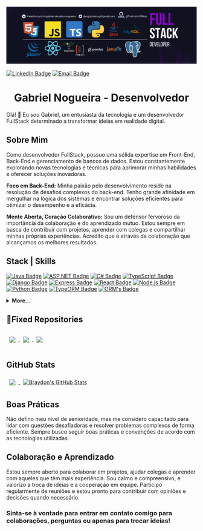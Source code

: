 [![Gabriel's GitHub Banner](./BannerGitHub.png)](https://www.linkedin.com/in/gabriel-da-silva-nogueira/)

[![LinkedIn Badge](https://img.shields.io/badge/LinkedIn-Profile-informational?style=flat&logo=linkedin&logoColor=white&color=0D76A8)](https://www.linkedin.com/in/gabriel-da-silva-nogueira)
[![Email Badge](https://img.shields.io/badge/Email-devgabrielnog%40gmail.com-informational?style=flat&logo=gmail&logoColor=white&color=4285F4)](mailto:devgabrielnog@gmail.com)

<h1 align="center"><b>Gabriel Nogueira - Desenvolvedor</b></h1>
Olá! 👋 Eu sou Gabriel, um entusiasta da tecnologia e um desenvolvedor FullStack determinado a transformar ideias em realidade digital.

## Sobre Mim

Como desenvolvedor FullStack, possuo uma sólida expertise em Front-End, Back-End e gerenciamento de bancos de dados. Estou constantemente explorando novas tecnologias e técnicas para aprimorar minhas habilidades e oferecer soluções inovadoras.

**Foco em Back-End:** Minha paixão pelo desenvolvimento reside na resolução de desafios complexos do back-end. Tenho grande afinidade em mergulhar na lógica dos sistemas e encontrar soluções eficientes para otimizar o desempenho e a eficácia.

**Mente Aberta, Coração Colaborativo:** Sou um defensor fervoroso da importância da colaboração e do aprendizado mútuo. Estou sempre em busca de contribuir com projetos, aprender com colegas e compartilhar minhas próprias experiências. Acredito que é através da colaboração que alcançamos os melhores resultados.

## Stack | Skills

[![Java Badge](https://img.shields.io/badge/Java-Code-informational?style=flat&logo=java&logoColor=white&color=007396)](https://www.java.com/)
[![ASP.NET Badge](https://img.shields.io/badge/ASP.NET-Code-informational?style=flat&logo=dotnet&logoColor=white&color=512BD4)](https://dotnet.microsoft.com/apps/aspnet)
[![C# Badge](https://img.shields.io/badge/C%23-Code-informational?style=flat&logo=c-sharp&logoColor=white&color=239120)](https://docs.microsoft.com/en-us/dotnet/csharp/)
[![TypeScript Badge](https://img.shields.io/badge/TypeScript-Code-informational?style=flat&logo=typescript&logoColor=white&color=3178C6)](https://www.typescriptlang.org/)
[![Django Badge](https://img.shields.io/badge/Django-Code-informational?style=flat&logo=django&logoColor=white&color=092E20)](https://www.djangoproject.com/)
[![Express Badge](https://img.shields.io/badge/Express-Code-informational?style=flat&logo=express&logoColor=white&color=000000)](https://expressjs.com/)
[![React Badge](https://img.shields.io/badge/React-Code-informational?style=flat&logo=react&logoColor=white&color=61DAFB)](https://reactjs.org/)
[![Node.js Badge](https://img.shields.io/badge/Node.js-Code-informational?style=flat&logo=node.js&logoColor=white&color=339933)](https://nodejs.org/)
[![Python Badge](https://img.shields.io/badge/Python-Code-informational?style=flat&logo=python&logoColor=white&color=3776AB)](https://www.python.org/)
[![TypeORM Badge](https://img.shields.io/badge/TypeORM-Code-informational?style=flat&logo=typeorm&logoColor=white&color=E83524)](https://typeorm.io/)
[![ORM's Badge](https://img.shields.io/badge/ORM's-Code-informational?style=flat&logo=database&logoColor=white&color=008080)](https://en.wikipedia.org/wiki/Object-relational_mapping)

<details>
<summary><b>More...</b></summary>

[![HTML Badge](https://img.shields.io/badge/HTML-Code-informational?style=flat&logo=html5&logoColor=white&color=E34F26)](https://developer.mozilla.org/en-US/docs/Web/HTML)
[![CSS Badge](https://img.shields.io/badge/CSS-Code-informational?style=flat&logo=css3&logoColor=white&color=1572B6)](https://developer.mozilla.org/en-US/docs/Web/CSS)
[![JavaScript Badge](https://img.shields.io/badge/JavaScript-Code-informational?style=flat&logo=javascript&logoColor=white&color=F7DF1E)](https://developer.mozilla.org/en-US/docs/Web/JavaScript)
[![MySQL Badge](https://img.shields.io/badge/MySQL-Code-informational?style=flat&logo=mysql&logoColor=white&color=4479A1)](https://www.mysql.com/)
[![MariaDB Badge](https://img.shields.io/badge/MariaDB-Code-informational?style=flat&logo=mariadb&logoColor=white&color=003545)](https://mariadb.org/)
[![PostgreSQL Badge](https://img.shields.io/badge/PostgreSQL-Code-informational?style=flat&logo=postgresql&logoColor=white&color=336791)](https://www.postgresql.org/)
[![MongoDB Badge](https://img.shields.io/badge/MongoDB-Code-informational?style=flat&logo=mongodb&logoColor=white&color=47A248)](https://www.mongodb.com/)
[![Git Badge](https://img.shields.io/badge/Git-Code-informational?style=flat&logo=git&logoColor=white&color=F05032)](https://git-scm.com/)
[![Docker Badge](https://img.shields.io/badge/Docker-Code-informational?style=flat&logo=docker&logoColor=white&color=2496ED)](https://www.docker.com/)
[![Pandas Badge](https://img.shields.io/badge/Pandas-Code-informational?style=flat&logo=pandas&logoColor=white&color=150458)](https://pandas.pydata.org/)

</details>

<h2>📌Fixed Repositories</h2>

<a href="https://github.com/N0og/Marketplace_Imobiliario">
  <img align="center" style="margin:1rem 0.5rem" src="https://github-readme-stats.vercel.app/api/pin/?username=N0og&repo=Marketplace_Imobiliario&title_color=ffffff&text_color=c9cacc&icon_color=4AB197&bg_color=1A2B34" />
</a>

<a href="https://github.com/N0og/Plataforma_Apoio">
  <img align="center" style="margin:1rem 0.5rem" src="https://github-readme-stats.vercel.app/api/pin/?username=N0og&repo=Plataforma_Apoio&title_color=ffffff&text_color=c9cacc&icon_color=4AB197&bg_color=1A2B34" />
</a>

<a href="https://github.com/N0og/Automacao_Python">
  <img align="center" style="margin:0.5rem" src="https://github-readme-stats.vercel.app/api/pin/?username=N0og&repo=Automacao_Python&title_color=ffffff&text_color=c9cacc&icon_color=4AB197&bg_color=1A2B34" />
</a>


<h2>GitHub Stats</h2>

<a href="https://github.com/N0og">
  <img align="center" style="margin:0.5rem" src="https://github-readme-stats.vercel.app/api/top-langs/?username=N0og&hide=html,css&title_color=ffffff&text_color=c9cacc&icon_color=4AB197&bg_color=1A2B34" />
</a>

<a href="https://github.com/N0og">
  <img align="center" style="margin:0.5rem" src="https://github-readme-stats.vercel.app/api?username=N0og&show_icons=true&line_height=27&count_private=true&title_color=ffffff&text_color=c9cacc&icon_color=4AB097&bg_color=1A2B34" alt="Braydon's GitHub Stats" />
</a>


## Boas Práticas 
Não defino meu nível de senioridade, mas me considero capacitado para lidar com questões desafiadoras e resolver problemas complexos de forma eficiente. Sempre busco seguir boas práticas e convenções de acordo com as tecnologias utilizadas.

## Colaboração e Aprendizado

Estou sempre aberto para colaborar em projetos, ajudar colegas e aprender com aqueles que têm mais experiência. Sou calmo e compreensivo, e valorizo a troca de ideias e a cooperação em equipe. Participo regularmente de reuniões e estou pronto para contribuir com opiniões e decisões quando necessário.


<h3>Sinta-se à vontade para entrar em contato comigo para colaborações, perguntas ou apenas para trocar ideias!</h3>
